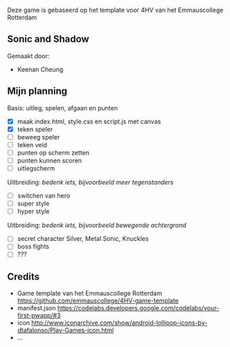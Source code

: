 Deze game is gebaseerd op het template voor 4HV van het Emmauscollege Rotterdam

## Sonic and Shadow
Gemaakt door:
- Keenan Cheung

## Mijn planning

Basis: uitleg, spelen, afgaan en punten
- [x] maak index.html, style.css en script.js met canvas
- [x] teken speler
- [ ] beweeg speler
- [ ] teken veld
- [ ] punten op scherm zetten
- [ ] punten kunnen scoren
- [ ] uitlegscherm

Uitbreiding: *bedenk iets, bijvoorbeeld meer tegenstanders*
- [ ] switchen van hero
- [ ] super style
- [ ] hyper style

Uitbreiding: *bedenk iets, bijvoorbeeld bewegende achtergrond*
- [ ] secret character Silver, Metal Sonic, Knuckles
- [ ] boss fights
- [ ] ???

## Credits
- Game template van het Emmauscollege Rotterdam https://github.com/emmauscollege/4HV-game-template
- manifest.json https://codelabs.developers.google.com/codelabs/your-first-pwapp/#3
- icon http://www.iconarchive.com/show/android-lollipop-icons-by-dtafalonso/Play-Games-icon.html
- ...
